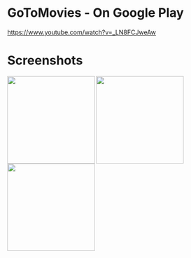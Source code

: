 # GoToMovies - On Google Play
https://www.youtube.com/watch?v=_LN8FCJweAw
# Screenshots
<img align="left" src="https://user-images.githubusercontent.com/51018556/78113958-5de84780-73b5-11ea-8d61-f8821b5c069c.png" width="200">
<img align="left" src="https://user-images.githubusercontent.com/51018556/78113969-62146500-73b5-11ea-8370-1f0ac71918aa.png" width="200">
<img align="left" src="https://user-images.githubusercontent.com/51018556/78113973-62acfb80-73b5-11ea-96b1-b351ff2dc272.png" width="200">
